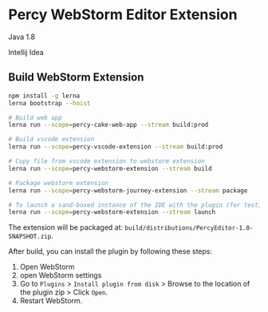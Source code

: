 # Percy WebStorm Editor Extension

Java 1.8

Intellij Idea

## Build WebStorm Extension

```bash
npm install -g lerna
lerna bootstrap --hoist

# Build web app
lerna run --scope=percy-cake-web-app --stream build:prod

# Build vscode extension
lerna run --scope=percy-vscode-extension --stream build:prod

# Copy file from vscode extension to webstorm extension
lerna run --scope=percy-webstorm-extension --stream build

# Package webstorm extension
lerna run --scope=percy-webstorm-journey-extension --stream package

# To launch a sand-boxed instance of the IDE with the plugin (for testing)
lerna run --scope=percy-webstorm-extension --stream launch
```

The extension will be packaged at: `build/distributions/PercyEditor-1.0-SNAPSHOT.zip`.

After build, you can install the plugin by following these steps:
1. Open WebStorm
2. open WebStorm settings
3. Go to `Plugins` > `Install plugin from disk` > Browse to the location of the plugin zip > Click `Open`.
4. Restart WebStorm.
